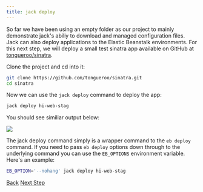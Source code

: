 ```yaml
---
title: jack deploy
---
```


So far we have been using an empty folder as our project to mainly demonstrate jack's abiliy to download and managed configuration files.  Jack can also deploy applications to the Elastic Beanstalk environments.  For this next step, we will deploy a small test sinatra app available on GitHub at [tongueroo/sinatra](https://github.com/tongueroo/sinatra).

Clone the project and cd into it:

```sh
git clone https://github.com/tongueroo/sinatra.git
cd sinatra
```

Now we can use the `jack deploy` command to deploy the app:

```sh
jack deploy hi-web-stag
```

You should see similiar output below:

<img src="/img/tutorials/jack-deploy.png" class="doc-photo" />

The jack deploy command simply is a wrapper command to the `eb deploy` command.  If you need to pass `eb deploy` options down through to the underlying command you can use the `EB_OPTIONS` environment variable.  Here's an example:

```sh
EB_OPTION='--nohang' jack deploy hi-web-stag
```

<a class="btn btn-basic" href="{% link _docs/jack-diff.md %}">Back</a>
<a class="btn btn-primary" href="{% link _docs/jack-terminate.md %}">Next Step</a>
